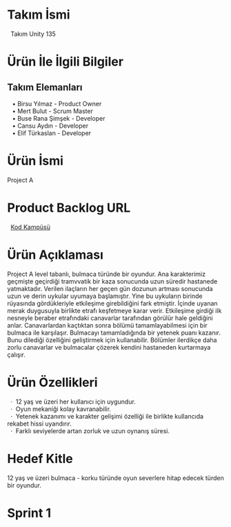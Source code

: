 <h1> Takım İsmi </h1>  &nbsp;
Takım Unity 135 &nbsp;

<h1> Ürün İle İlgili Bilgiler </h1>
<h2> Takım Elemanları </h2> 
 &nbsp;&nbsp;&nbsp;• Birsu Yılmaz	         - Product Owner <br>
 &nbsp;&nbsp;&nbsp;• Mert Bulut  	 - Scrum Master <br>
 &nbsp;&nbsp;&nbsp;• Buse Rana Şimşek	 - Developer <br>
 &nbsp;&nbsp;&nbsp;• Cansu Aydın     	 - Developer <br>
 &nbsp;&nbsp;&nbsp;• Elif Türkaslan  	 - Developer <br>
<h1> Ürün İsmi </h1>
Project A
<h1> Product Backlog URL </h1>  &nbsp;
<a href="[https://www.kodkampusu.com](https://miro.com/app/board/uXjVM9yPPJo=/?share_link_id=635712756836)">Kod Kampüsü</a>

<h1> Ürün Açıklaması </h1>
Project A level tabanlı, bulmaca türünde bir oyundur. Ana karakterimiz geçmişte geçirdiği tramvvatik bir kaza sonucunda uzun süredir hastanede yatmaktadır. Verilen ilaçların her geçen gün dozunun artması sonucunda uzun ve derin uykular uyumaya başlamıştır. Yine bu uykuların birinde rüyasında gördükleriyle etkileşime girebildiğini fark etmiştir. İçinde uyanan merak duygusuyla birlikte etrafı keşfetmeye karar verir. Etkileşime girdiği ilk nesneyle beraber etrafındaki canavarlar tarafından görülür hale geldiğini anlar. Canavarlardan kaçtıktan sonra bölümü tamamlayabilmesi için bir bulmaca ile karşılaşır. Bulmacayı tamamladığında bir yetenek puanı kazanır. Bunu dilediği özelliğini geliştirmek için kullanabilir. Bölümler ilerdikçe daha zorlu canavarlar ve bulmacalar çözerek kendini hastaneden kurtarmaya çalışır.
<h1> Ürün Özellikleri </h1>
&nbsp;&nbsp;·&nbsp; 12 yaş ve üzeri her kullanıcı için uygundur. <br>
&nbsp;&nbsp;·&nbsp; Oyun mekaniği kolay kavranabilir. <br> 
&nbsp;&nbsp;·&nbsp; Yetenek kazanımı ve karakter gelişimi özelliği ile birlikte kullancıda rekabet hissi uyandırır. <br>
&nbsp;&nbsp;·&nbsp; Farklı seviyelerde artan zorluk ve uzun oynanış süresi. <br>
<h1> Hedef Kitle </h1>
12 yaş ve üzeri bulmaca - korku türünde oyun severlere hitap edecek türden bir oyundur.
<h1> Sprint 1 </h1>
 
